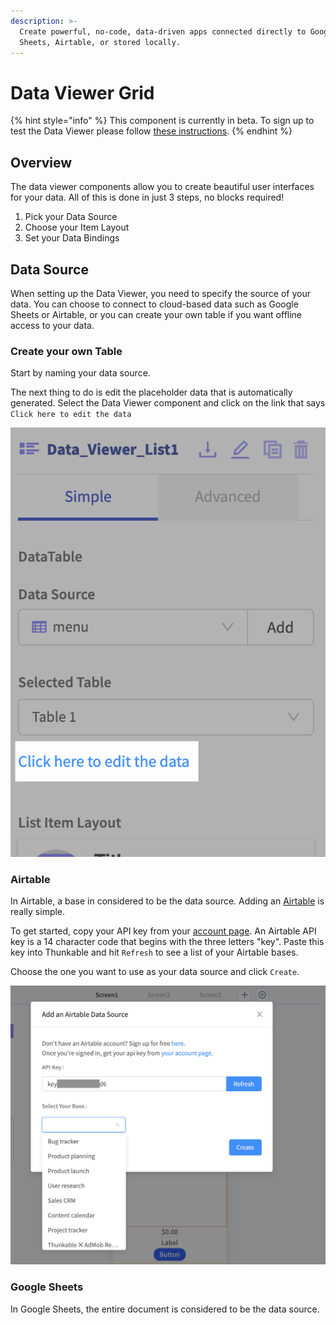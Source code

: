 ```yaml
---
description: >-
  Create powerful, no-code, data-driven apps connected directly to Google
  Sheets, Airtable, or stored locally.
---
```


# Data Viewer Grid

{% hint style="info" %}
This component is currently in beta. To sign up to test the Data Viewer please follow [these instructions](https://community.thunkable.com/t/what-are-data-sources/469342?u=domhnallohanlon).
{% endhint %}

## Overview

The data viewer components allow you to create beautiful user interfaces for your data. All of this is done in just 3 steps, no blocks required!

1. Pick your Data Source
2. Choose your Item Layout
3. Set your Data Bindings

## Data Source

When setting up the Data Viewer, you need to specify the source of your data. You can choose to connect to cloud-based data such as Google Sheets or Airtable, or you can create your own table if you want offline access to your data.

### Create your own Table

Start by naming your data source.

The next thing to do is edit the placeholder data that is automatically generated. Select the Data Viewer component and click on the link that says `Click here to edit the data` 

![](.gitbook/assets/edit_data.png)

### Airtable 

In Airtable, a base in considered to be the data source. Adding an [Airtable](spreadsheet.md) is really simple. 

To get started, copy your API key from your [account page](https://airtable.com/account). An Airtable API key is a 14 character code that begins with the three letters "key". Paste this key into Thunkable and hit `Refresh` to see a list of your Airtable bases. 

Choose the one you want to use as your data source and click `Create`.

![](.gitbook/assets/airtable_setup.png)

### Google Sheets

In Google Sheets, the entire document is considered to be the data source.

